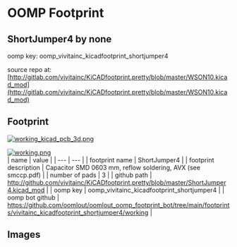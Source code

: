 # OOMP Footprint  
## ShortJumper4  by none  
  
oomp key: oomp_vivitainc_kicadfootprint_shortjumper4  
  
source repo at: [http://gitlab.com/vivitainc/KiCADfootprint.pretty/blob/master/WSON10.kicad_mod](http://gitlab.com/vivitainc/KiCADfootprint.pretty/blob/master/WSON10.kicad_mod)  
## Footprint  
  
[![working_kicad_pcb_3d.png](working_kicad_pcb_3d_600.png)](working_kicad_pcb_3d.png)  
  
[![working.png](working_600.png)](working.png)  
| name | value | 
| --- | --- | 
| footprint name | ShortJumper4 | 
| footprint description | Capacitor SMD 0603 mm, reflow soldering, AVX (see smccp.pdf) | 
| number of pads | 3 | 
| github path | http://github.com/vivitainc/KiCADfootprint.pretty/blob/master/ShortJumper4.kicad_mod | 
| oomp key | oomp_vivitainc_kicadfootprint_shortjumper4 | 
| oomp bot github | https://github.com/oomlout/oomlout_oomp_footprint_bot/tree/main/footprints/vivitainc_kicadfootprint_shortjumper4/working | 
## Images  
